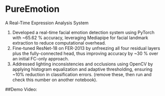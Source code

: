 # PureEmotion
A Real-Time Expression Analysis System


1. Developed a real-time facial emotion detection system using PyTorch with ~65.62 % accuracy, leveraging Mediapipe for facial landmark extraction to reduce computational overhead.
2. Fine-tuned ResNet-18 on FER-2013 by unfreezing all four residual layers plus the fully-connected head, thus improving accuracy by ~30 % over an initial FC-only approach.
3. Addressed lighting inconsistencies and occlusions using OpenCV by applying histogram equalization and adaptive thresholding, ensuring ~10% reduction in classification errors. (remove these, then run and check this number on another notebook).

##Demo Video:





